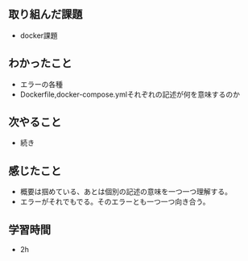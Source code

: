 ## 取り組んだ課題
- docker課題

## わかったこと
- エラーの各種
- Dockerfile,docker-compose.ymlそれぞれの記述が何を意味するのか

## 次やること
- 続き

## 感じたこと
- 概要は掴めている、あとは個別の記述の意味を一つ一つ理解する。
- エラーがそれでもでる。そのエラーとも一つ一つ向き合う。
  
## 学習時間
- 2h

